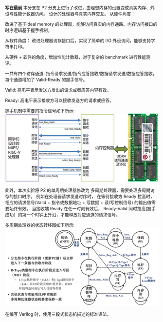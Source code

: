 **写在最前**
本分支在 P2 分支上进行了改进，由理想内存的设置变成真实内存、外设与性能计数器访问。
设计的处理器与真实内存交互。
从硬件角度：

改进了基于Ideal memory 的处理器，能够访问真实的内存通路。内存访问接口的时序逻辑基于握手机制。

从软件角度：
改进处理器访存接口后，实现了简单的 I/O 外设访问，能够支持字符串打印。

从硬件 + 软件的角度，增加性能计数器，对于复杂的 benchmark 进行性能测评。

一共有四个访存通道: 指令请求发送/指令应答接收/数据请求发送/数据应答接收， 每个通道增加了 Valid-Ready
的握手信号。

Valid: 高电平表示发送方发出的请求或者应答内容有效。

Ready: 高电平表示接收方可以接收发送方的请求或应答。

握手机制中需要的指令信号如下所示:
![real_memory](https://github.com/Fi-tang/computer_organization_lab/blob/P3_Custom_MIPS_functional_processors/real_memory.PNG)

此外，本次实验将 P2 的单周期处理器修改为 多周期处理器，需要处理多周期访存的接口时序。
例如在处理器请求发送时序时， 在等待接收方 Ready 拉高时，相应的请求信号(Valid + 指令或数据地址 + 写数据 + 读/写控制信号) 的输出值需要始终有效。
当接收端 Ready 在任一时刻有效后， Ready-Valid 同时拉高(握手成功）的第一个时钟上升沿，才能释放对应通道的请求信号。

多周期处理器的状态转移图如下所示:
![state_change](https://github.com/Fi-tang/computer_organization_lab/blob/P3_Custom_MIPS_functional_processors/state_change.PNG)

在编写 Verilog 时，使用三段式状态机描述的标准语法。

